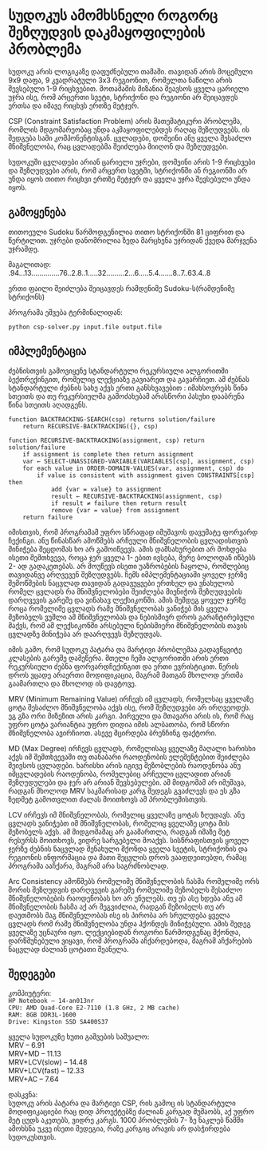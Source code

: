 # სუდოკუს ამომხსნელი როგორც შეზღუდვის დაკმაყოფილების პრობლემა

სუდოკუ არის ლოგიკაზე დაფუძნებული თამაში. თავიდან არის მოცემული 9x9
დაფა, 9 კვადრატული 3x3 რეგიონით, რომელთა ნაწილი არის შევსებული 1-9
რიცხვებით. მოთამაშის მიზანია შეავსოს ყველა ცარიელი უჯრა ისე, რომ
არცერთი სვეტი, სტრიქონი და რეგიონი არ შეიცავდეს ერთსა და იმავე რიცხვს
ერთზე მეტჯერ.

CSP (Constraint Satisfaction Problem) არის მათემატიკური პრობლემა, რომლის
მდგომარეობაც უნდა აკმაყოფილებდეს რაღაც შეზღუდვებს. ის შედგება სამი
კომპონენტისგან. ცვლადები, დომეინი ანუ ყველა შესაძლო მნიშვნელობა, რაც
ცვლადებმა შეიძლება მიიღონ და შეზღუდვები.

სუდოკუში ცვლადები არიან ცარიელი უჯრები, დომეინი არის
1-9
რიცხვები
და
შეზღუდვები არის, რომ
არცერთ
სვეტში,
სტრიქონში
ან
რეგიონში
არ
უნდა
იყოს თითო რიცხვი
ერთზე
მეტჯერ
და
ყველა
უჯრა
შევსებული უნდა იყოს.

## გამოყენება

თითოეული Sudoku წარმოდგენილია თითო სტრიქონში 81 ციფრით და წერტილით. უჯრები დანომრილია ზედა მარცხენა უჯრიდან ქვედა მარჯვენა უჯრამდე.

მაგალითად:</br> .94...13..............76..2.8..1.....32.........2...6.....5.4.......8..7..63.4..8

ერთი ფაილი შეიძლება შეიცავდეს რამდენიმე Sudoku-ს(რამდენიმე სტრიქონს)

პროგრამა ეშვება ტერმინალიდან:

```python csp-solver.py input.file output.file```

## იმპლემენტაცია

ძებნისთვის გამოვიყენე სტანდარტული რეკურსიული ალგორითმი
ბექთრექინგით, რომელიც ლექციაზე გავიარეთ და გავარჩიეთ. ამ ძებნას
სტანდარტული ძებნის სახე აქვს ერთი განსხვავებით : იმახსოვრებს წინა
სთეითს და თუ რეკურსიულმა გამოძახებამ არასწორი პასუხი დააბრუნა წინა
სთეითს აღადგენს.

```pseudo
function BACKTRACKING-SEARCH(csp) returns solution/failure
	return RECURSIVE-BACKTRACKING({}, csp)

function RECURSIVE-BACKTRACKING(assignment, csp) return solution/failure
	if assignment is complete then return assignment
	var ← SELECT-UNASSIGNED-VARIABLE(VARIABLES[csp], assignment, csp)
	for each value in ORDER-DOMAIN-VALUES(var, assignment, csp) do
		if value is consistent with assignment given CONSTRAINTS[csp] then
			add {var = value} to assignment
			result ← RECURSIVE-BACKTRACKING(assignment, csp)
			if result ≠ failure then return result
			remove {var = value} from assignment
	return failure
```

იმისთვის, რომ პროგრამამ უფრო სწრაფად იმუშავოს დავუმატე ფორვარდ
ჩექინგი. ანუ წინასწარ ამოწმებს არჩეული მნიშვნელობის ცვლადისთვის
მინიჭება შეცდომას ხო არ გამოიწვევს. ამის დამსახურებით არ მოხდება ისეთი
შემთხვევა, როცა ჯერ ყველა 1- ებით ივსება, მერე ბოლოდან იწბებს 2- ად
გადაკეთებას. არ მოუწევს ისეთი უაზრობების ჩაყოლა, რომლებიც თავიდანვე
არღვევენ შეზღუდვებს. ჩემს იმპლემენტაციაში ყოველ ჯერზე შემოწმების
ნაცვლად თავიდან გადავუყვები ერთხელ და ვნახულობ რომელ ცვლადს რა
მნიშვნელობები შეიძლება მიენიჭოს შეზღუდვების დარღვევის გარეშე და
ვინახავ ლექსიკონში. ამის შემდეგ ყოველ ჯერზე როცა რომელიმე ცვლადს
რამე მნიშვნელობას ვანიჭებ მის ყველა მეზობელს ვუშლი ამ მნიშვნელობას
და ნებისმიერ დროს გარანტირებული მაქვს, რომ ამ ლექსიკონში არსებული
ნებისმიერი მნიშვნელობის თავის ცვლადზე მინიჭება არ დაარღვევს
შეზღუდვას.

იმის გამო, რომ სუდოკუ პატარა და მარტივი პრობლემაა გადავწყვიტე
კლასების გარეშე დამეწერა. მთელი ჩემი ალგორითმი არის ერთი
რეკურსიული ძებნა ფორვარდჩექინგით და ერთი ევრისტიკით. წერის დროს
ვცადე არაერთი მოდიფიკაცია, მაგრამ მათგან მხოლოდ ერთმა გაამართლა და
მხოლოდ ის დავტოვე.

MRV (Minimum Remaining Value) ირჩევს იმ ცვლადს, რომელსაც ყველაზე ცოტა
შესაძლო მნიშვნელობა აქვს ისე, რომ შეზღუდვები არ ირღვეოდეს. ეგ გზა ორი
მიზეზით არის კარგი. პირველი და მთავარი არის ის, რომ რაც უფრო ცოტა
ვარიანტია უფრო დიდია იმის ალბათობა, რომ სწორი მნიშვნელობა
ავირჩიოთ. ასევე მცირდება ბრენჩინგ ფაქტორი.

MD (Max Degree) ირჩევს ცვლადს, რომელისაც ყველაზე მაღალი ხარისხი აქვს
იმ შემთხვევაში თუ თანაბარი რაოდენობის ელემენტებით შეიძლება შეივსოს
ცვლადები. ხარისხი არის იგივე მეზობლების რაოდენობა ანუ იმცვლადების
რაოდენობა, რომელებიც არჩეული ცვლადით არიან შეზღუდულები და ჯერ არ
არიან შევსებულები. ამ მიდგომამ არ იმუშავა, რადგან მხოლოდ MRV
საკმარისად კარგ შედეგს გვაძლევს და ეს გზა ზედმეტ გამოთვლით ძალას
მოითხოვს ამ პრობლემისთვის.

LCV ირჩევს იმ მნიშვნელობას, რომელიც ყველაზე ცოტას ზღუდავს. ანუ
ცვლადს ვანიჭებთ იმ მნიშვნელობას, რომელიც ყველაზე ცოტა მის მეზობელს
აქვს. ამ მიდგომამაც არ გაამართლა, რადგან იმაზე მეტ რესურსს მოითხოვს,
ვიდრე სარგებელი მოაქვს. სისწრაფისთვის ყოველ ჯერზე ძებნის ნაცვლად
შენახული მქონდა ყველა სვეტის, სტრიქონის და რეგიონის ინფორმაცია და
მათი შეცვლის დროს ვააფდეითებდი, რამაც პროგრამა ააჩქარა, მაგრამ არა
საგრძნობლად.

Arc Consistency ამოწმებს რომელიმე მნიშვნელობის ჩასმა რომელიმე ორს
შორის შეზღუდვის დარღვევის გარეშე რომელიმე მეზობელს შესაძლო
მნიშვნელობების რაოდენობას ხო არ უნულებს. თუ ეს ასე ხდება ანუ ამ
მნიშვნელობის ჩასმა აქ არ შეგვიძლია, რადგან მეზობელს თუ არ დაუთმობს
მაგ მნიშვნელობას ისე ის პირობა არ სრულდება ყველა ცვლადს რომ რამე
მნიშვნელობა უნდა ჰქონდეს მინიჭებული. ამის შედეგ ყველაზე უცნაური იყო.
ლექციებიდან როგორი წარმოდგენაც მქონდა, დარწმუნებული ვიყავი, რომ
პროგრამა აჩქარდებოდა, მაგრამ აჩქარების ნაცვლად ძალიან ცოტათი
შეანელა.

## შედეგები
კომპიუტერი:</br>
```HP Notebook – 14-an013nr```</br>
```CPU: AMD Quad-Core E2-7110 (1.8 GHz, 2 MB cache)```</br>
```RAM: 8GB DDR3L-1600```</br>
```Drive: Kingston SSD SA400S37```

ყველა სუდოკუზე ხუთი გაშვების საშუალო:</br>
MRV – 6.91</br>
MRV+MD – 11.13</br>
MRV+LCV(slow) – 14.48</br>
MRV+LCV(fast) – 12.33</br>
MRV+AC – 7.64

დასკვნა:</br>
სუდოკუ არის პატარა და მარტივი CSP, რის გამოც ის სტანდარტული
მოდიფიკაციები რაც დიდ პროექტებზე ძალიან კარგად მუშაობს, აქ უფრო მეტ
ცუდს აკეთებს, ვიდრე კარგს. 1000 პრობლემის 7- ზე ნაკლებ წამში ამოხსნა
უკვე ისეთი შედეგია, რაზე კარგიც არავის არ დასჭირდება სუდოკუსთვის.
